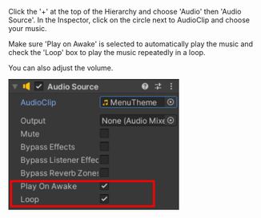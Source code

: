 Click the '+' at the top of the Hierarchy and choose 'Audio' then 'Audio Source'. In the Inspector, click on the circle next to AudioClip and choose your music. 

Make sure 'Play on Awake' is selected to automatically play the music and check the 'Loop' box to play the music repeatedly in a loop.

You can also adjust the volume. 

![Audio source component with MenuTheme clip selected and Play on Awake and Loop settings checked.](images/audio-loop.png)
